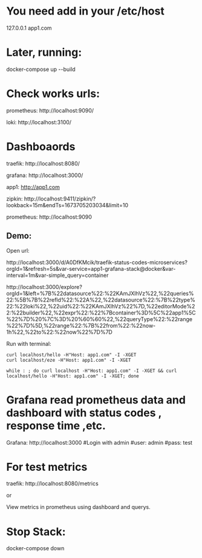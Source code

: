 # You need add in your /etc/host


127.0.0.1 app1.com

# Later, running: 

docker-compose up --build

# Check works urls:

prometheus: http://localhost:9090/

loki: http://localhost:3100/

# Dashboaords

traefik: http://localhost:8080/

grafana: http://localhost:3000/

app1: http://app1.com

zipkin: http://localhost:9411/zipkin/?lookback=15m&endTs=1673705203034&limit=10

prometheus: http://localhost:9090



## Demo:

Open url:

http://localhost:3000/d/A0DfKMcik/traefik-status-codes-microservices?orgId=1&refresh=5s&var-service=app1-grafana-stack@docker&var-interval=1m&var-simple_query=container

http://localhost:3000/explore?orgId=1&left=%7B%22datasource%22:%22KAmJXlhVz%22,%22queries%22:%5B%7B%22refId%22:%22A%22,%22datasource%22:%7B%22type%22:%22loki%22,%22uid%22:%22KAmJXlhVz%22%7D,%22editorMode%22:%22builder%22,%22expr%22:%22%7Bcontainer%3D%5C%22app1%5C%22%7D%20%7C%3D%20%60%60%22,%22queryType%22:%22range%22%7D%5D,%22range%22:%7B%22from%22:%22now-1h%22,%22to%22:%22now%22%7D%7D

Run with terminal:
```
curl localhost/hello -H"Host: app1.com" -I -XGET
curl localhost/eze -H"Host: app1.com" -I -XGET

while : ; do curl localhost -H"Host: app1.com" -I -XGET && curl localhost/hello -H"Host: app1.com" -I -XGET; done
```

# Grafana read prometheus data and dashboard with status codes , response time ,etc.

Grafana: http://localhost:3000 #Login with admin #user: admin #pass: test

# For test metrics

traefik: http://localhost:8080/metrics

or

View metrics in prometheus using dashboard and querys.

# Stop Stack:

docker-compose down
